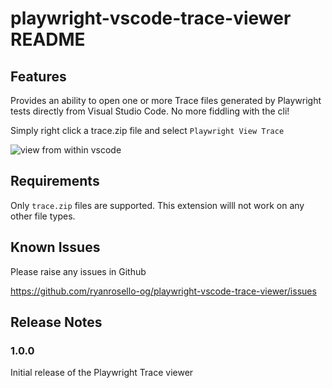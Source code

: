 # playwright-vscode-trace-viewer README

## Features

Provides an ability to open one or more Trace files generated by Playwright tests directly from Visual Studio Code.  No more fiddling with the cli! 

Simply right click a trace.zip file and select `Playwright View Trace`


![view from within vscode](https://raw.githubusercontent.com/ryanrosello-og/playwright-vscode-trace-viewer/main/assets/giffy_feature.gif)

## Requirements

Only `trace.zip` files are supported. This extension willl not work on any other file types.


## Known Issues

Please raise any issues in Github

https://github.com/ryanrosello-og/playwright-vscode-trace-viewer/issues

## Release Notes

### 1.0.0

Initial release of the Playwright Trace viewer

